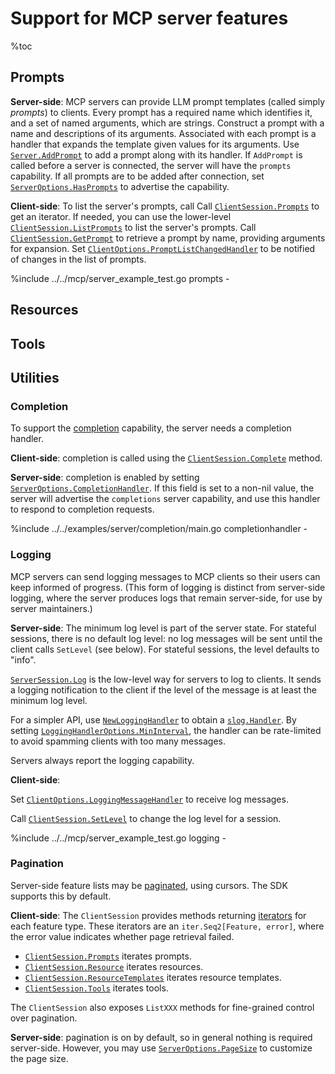 # Support for MCP server features

%toc

## Prompts

**Server-side**:
MCP servers can provide LLM prompt templates (called simply _prompts_) to clients.
Every prompt has a required name which identifies it, and a set of named arguments, which are strings.
Construct a prompt with a name and descriptions of its arguments.
Associated with each prompt is a handler that expands the template given values for its arguments.
Use [`Server.AddPrompt`](https://pkg.go.dev/github.com/modelcontextprotocol/go-sdk/mcp#Server.AddPrompt)
to add a prompt along with its handler.
If `AddPrompt` is called before a server is connected, the server will have the `prompts` capability.
If all prompts are to be added after connection, set [`ServerOptions.HasPrompts`](https://pkg.go.dev/github.com/modelcontextprotocol/go-sdk/mcp#ServerOptions.HasPrompts)
to advertise the capability.

**Client-side**:
To list the server's prompts, call
Call [`ClientSession.Prompts`](https://pkg.go.dev/github.com/modelcontextprotocol/go-sdk/mcp#ClientSession.Prompts) to get an iterator.
If needed, you can use the lower-level
[`ClientSession.ListPrompts`](https://pkg.go.dev/github.com/modelcontextprotocol/go-sdk/mcp#ClientSession.ListPrompts) to list the server's prompts.
Call [`ClientSession.GetPrompt`](https://pkg.go.dev/github.com/modelcontextprotocol/go-sdk/mcp#ClientSession.GetPrompt) to retrieve a prompt by name, providing
arguments for expansion.
Set [`ClientOptions.PromptListChangedHandler`](https://pkg.go.dev/github.com/modelcontextprotocol/go-sdk/mcp#ClientOptions.PromptListChangedHandler) to be notified of changes in the list of prompts.

%include ../../mcp/server_example_test.go prompts -

## Resources

<!-- TODO -->

## Tools

<!-- TODO -->

## Utilities

### Completion

To support the
[completion](https://modelcontextprotocol.io/specification/2025-06-18/server/utilities/completion)
capability, the server needs a completion handler.

**Client-side**: completion is called using the
[`ClientSession.Complete`](https://pkg.go.dev/github.com/modelcontextprotocol/go-sdk/mcp#ClientSession.Complete)
method.

**Server-side**: completion is enabled by setting
[`ServerOptions.CompletionHandler`](https://pkg.go.dev/github.com/modelcontextprotocol/go-sdk/mcp#ServerOptions.CompletionHandler).
If this field is set to a non-nil value, the server will advertise the
`completions` server capability, and use this handler to respond to completion
requests.

%include ../../examples/server/completion/main.go completionhandler -

### Logging

MCP servers can send logging messages to MCP clients so their users can keep informed of progress.
(This form of logging is distinct from server-side logging, where the
server produces logs that remain server-side, for use by server maintainers.)

**Server-side**:
The minimum log level is part of the server state.
For stateful sessions, there is no default log level: no log messages will be sent
until the client calls `SetLevel` (see below).
For stateful sessions, the level defaults to "info".

[`ServerSession.Log`](https://pkg.go.dev/github.com/modelcontextprotocol/go-sdk/mcp#ServerSession.Log) is the low-level way for servers to log to clients.
It sends a logging notification to the client if the level of the message
is at least the minimum log level.

For a simpler API, use [`NewLoggingHandler`](https://pkg.go.dev/github.com/modelcontextprotocol/go-sdk/mcp#NewLoggingHandler) to obtain a [`slog.Handler`](https://pkg.go.dev/log/slog#Handler).
By setting [`LoggingHandlerOptions.MinInterval`](https://pkg.go.dev/github.com/modelcontextprotocol/go-sdk/mcp#LoggingHandlerOptions.MinInterval), the handler can be rate-limited
to avoid spamming clients with too many messages.

Servers always report the logging capability.


**Client-side**:

Set [`ClientOptions.LoggingMessageHandler`](https://pkg.go.dev/github.com/modelcontextprotocol/go-sdk/mcp#ClientOptions.LoggingMessageHandler) to receive log messages.

Call [`ClientSession.SetLevel`](https://pkg.go.dev/github.com/modelcontextprotocol/go-sdk/mcp#ClientSession.SetLevel) to change the log level for a session.

%include ../../mcp/server_example_test.go logging -

### Pagination

Server-side feature lists may be
[paginated](https://modelcontextprotocol.io/specification/2025-06-18/server/utilities/pagination),
using cursors. The SDK supports this by default.

**Client-side**: The `ClientSession` provides methods returning
[iterators](https://go.dev/blog/range-functions) for each feature type.
These iterators are an `iter.Seq2[Feature, error]`, where the error value
indicates whether page retrieval failed.

- [`ClientSession.Prompts`](https://pkg.go.dev/github.com/modelcontextprotocol/go-sdk/mcp#ClientSession.Prompts)
  iterates prompts.
- [`ClientSession.Resource`](https://pkg.go.dev/github.com/modelcontextprotocol/go-sdk/mcp#ClientSession.Resource)
  iterates resources.
- [`ClientSession.ResourceTemplates`](https://pkg.go.dev/github.com/modelcontextprotocol/go-sdk/mcp#ClientSession.ResourceTemplates)
  iterates resource templates.
- [`ClientSession.Tools`](https://pkg.go.dev/github.com/modelcontextprotocol/go-sdk/mcp#ClientSession.Tools)
  iterates tools.

The `ClientSession` also exposes `ListXXX` methods for fine-grained control
over pagination.

**Server-side**: pagination is on by default, so in general nothing is required
server-side. However, you may use
[`ServerOptions.PageSize`](https://pkg.go.dev/github.com/modelcontextprotocol/go-sdk/mcp#ServerOptions.PageSize)
to customize the page size.
